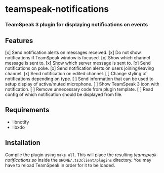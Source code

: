 # teamspeak-notifications
### TeamSpeak 3 plugin for displaying notifications on events

## Features
[x] Send notification alerts on messages received.
[x] Do not show notifications if TeamSpeak window is focused.
[x] Show which channel message is sent to.
[x] Show which server message is sent to.
[x] Send notifications on poke.
[x] Send notification alerts on users joining/leaving channel.
[x] Send notification on edited channel.
[ ] Change styling of notifications depending on type.
[ ] Send information that can be used to setup display of active/muted microphone.
[ ] Show TeamSpeak 3 icon with notification. 
[ ] Remove unnecessary code from plugin template.
[ ] Read config of which notification should be displayed from file.

## Requirements
- libnotify
- libxdo

## Installation
Compile the plugin using `make all`.
This will place the resulting *teamspeak-notifications.so* inside the 
`$HOME/.ts3client/plugins` directory.
You may have to reload TeamSpeak in order for it to be loaded.
